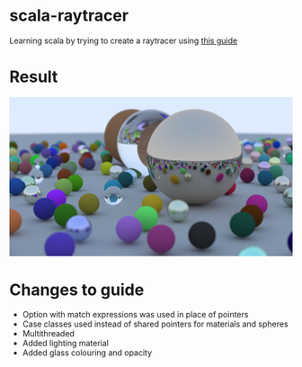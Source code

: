 # scala-raytracer
Learning scala by trying to create a raytracer using [this guide](https://raytracing.github.io/books/RayTracingInOneWeekend.html#overview)
# Result
![final product](https://github.com/elieseek/scala-raytracer/blob/master/result/final.png)

# Changes to guide
- Option with match expressions was used in place of pointers
- Case classes used instead of shared pointers for materials and spheres
- Multithreaded
- Added lighting material
- Added glass colouring and opacity
